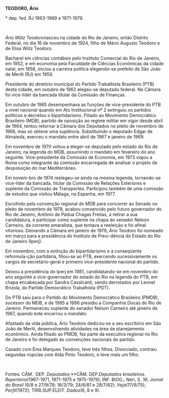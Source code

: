 **TEODORO, Ário**

\* dep. fed. RJ 1963-1969 e 1971-1979.

 

*Ário Wölz Teodoro*nasceu na cidade do Rio de Janeiro, então Distrito
Federal, no dia 16 de novembro de 1924, filho de Mário Augusto Teodoro e
de Elisa Wölz Teodoro.

Bacharel em ciências contábeis pelo Instituto Comercial do Rio de
Janeiro, em 1952, e em economia pela Faculdade de Ciências Econômicas da
cidade natal, em 1856, iniciou a carreira política elegendo-se prefeito
de São João de Meriti (RJ) em 1959.

Presidente do diretório municipal do Partido Trabalhista Brasileiro
(PTB) desta cidade, em outubro de 1962 elegeu-se deputado federal. Na
Câmara foi vice-líder da bancada titular da Comissão de Finanças.

Em outubro de 1965 desempenhava as funções de vice-presidente do PTB a
nível nacional quando em Ato Institucional nº 2 extinguiu os partidos
políticos e decretou o bipartidarismo. Filiado ao Movimento Democrático
Brasileiro (MDB), partido de oposição ao regime militar em vigor desde
abril de 1964, tentou retornar à Câmara dos Deputados no pleito de
novembro de 1966, mas só obteve uma suplência. Substituindo o deputado
Edgar de Almaieda, exerceu o mandato entre abril de 1967 e janeiro de
1969. 

Em novembro de 1970 voltou a eleger-se deputado pelo estado do Rio de
Janeiro, na legenda do MDB, assumindo o mandato em fevereiro do ano
seguinte. Vice-presidente da Comissão de Economia, em 1973 viajou a Roma
como integrante da comissão encarregada de analisar o projeto de
despoluição do mar Mediterrâneo.

Em novem-bro de 1974 reelegeu-se ainda na mesma legenda, tornando-se
vice-líder da bancada, titular da Comissão de Relações Exteriores e
suplente da Comissão de Transportes. Participou também de uma comissão
de estudos que visitou Málaga, na Espanha, em 1977.

Escolhido pela convenção regional do MDB para concorrer ao Senado no
pleito de novembro de 1978, acabou convencido pelo futuro governador do
Rio de Janeiro, Antônio de Pádua Chagas Freitas, a retirar a sua
candidatura, e participar como suplente na chapa do senador Nelson
Carneiro, da corrente amaralista, que tentava a reeleição e foi afinal
vitorioso. Deixando a Câmara em janeiro de 1979, Ário Teodoro foi
nomeado em março para a presidência do Instituto de Previ-dência do
Estado do Rio de Janeiro (Iperj).

Em novembro, com a extinção do bipartidarismo e a conseqüente
reformula-ção partidária, filiou-se ao PTB, exercendo sucessivamente os
cargos de secretário-geral e primeiro vice-presidente nacional do
partido.

Deixou a presidência do Iperj em 1981, candidatando-se em novembro do
ano seguinte a vice-governador do estado do Rio na legenda do PTB, em
chapa encabeçada por Sandra Cavalcanti, sendo derrotados por Leonel
Brizola, do Partido Democrático Trabalhista (PDT).

Do PTB saiu para o Partido do Movimento Democrático Brasileiro (PMDB),
sucessor do MDB, e de 1985 a 1986 presidiu a Companhia Docas do Rio de
Janeiro. Permaneceu suplente do senador Nelson Carneiro até janeiro de
1987, quando este encerrou o mandato.

Afastado da vida pública, Ário Teodoro dedicou-se a seu escritório em
São João de Meriti, desenvolvendo atividades na área de planejamento
econômico. Ainda filiado ao PMDB, fez parte da executiva regional no Rio
de Janeiro e foi delegado às convenções nacionais do partido.

Casado com Ema Marques Teodoro, teve três filhos. Divorciado, contraiu
segundas núpcias com Alda Pinto Teodoro, e teve mais um filho.

 

Fontes: CÂM.  DEP. *Deputados*;**CÂM. DEP.*Deputados brasileiros.
Repertório*(1967-1971, 1971-1975 e 1975-1979); INF. BIOG.; Néri, S.
*16*; *Jornal do Brasil* (6/8 e 27/9/78; 16/3/79; 24/6/81 e 28/7/82);
*Veja*(17/9/75); *Perfil*(1972); TRIB.SUP.ELEIT. *Dados*(6, 8 e 9).
